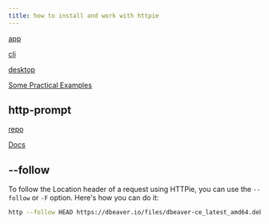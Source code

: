```yaml
---
title: how to install and work with httpie
---
```


[app](https://httpie.io/app)

[cli](https://httpie.io/cli)

[desktop](https://github.com/httpie/desktop)

[Some Practical Examples](https://apidog.com/blog/how-to-use-httpie/)

## http-prompt

[repo](https://github.com/httpie/http-prompt)

[Docs](https://docs.http-prompt.com/en/latest/)

## --follow

To follow the Location header of a request using HTTPie, you can use the `--follow` or `-F` option. Here's how you can do it:

```bash
http --follow HEAD https://dbeaver.io/files/dbeaver-ce_latest_amd64.deb
```
